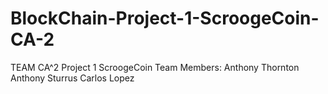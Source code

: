 # BlockChain-Project-1-ScroogeCoin-CA-2
TEAM CA^2 Project 1 ScroogeCoin
Team Members:
Anthony Thornton 
Anthony Sturrus 
Carlos Lopez